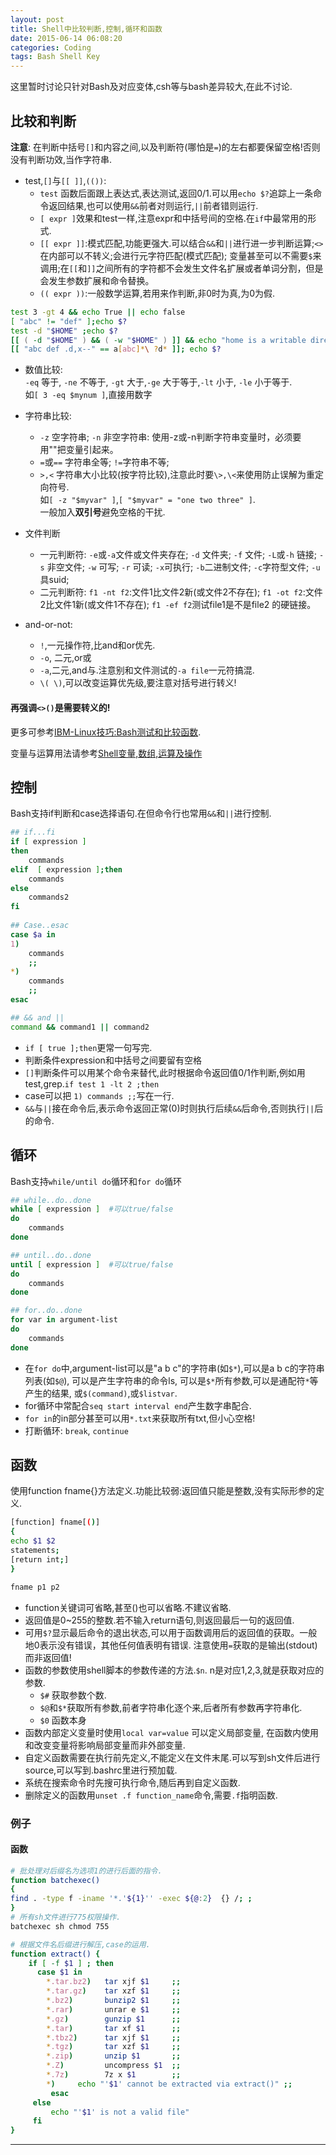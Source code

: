 ```yaml
---
layout: post
title: Shell中比较判断,控制,循环和函数
date: 2015-06-14 06:08:20
categories: Coding
tags: Bash Shell Key
---
```


这里暂时讨论只针对Bash及对应变体,csh等与bash差异较大,在此不讨论.

## 比较和判断

**注意**: 在判断中括号`[]`和内容之间,以及判断符(哪怕是`=`)的左右都要保留空格!否则没有判断功效,当作字符串.

- test,`[]`与`[[ ]]`,`(())`:  
  - `test` 函数后面跟上表达式,表达测试,返回0/1.可以用`echo $?`追踪上一条命令返回结果,也可以使用`&&`前者对则运行,`||`前者错则运行.
  - `[ expr ]`效果和test一样,注意expr和中括号间的空格.在`if`中最常用的形式.
  - `[[ expr ]]`:模式匹配,功能更强大.可以结合`&&`和`||`进行进一步判断运算;`<>`在内部可以不转义;会进行元字符匹配(模式匹配); 变量甚至可以不需要`$`来调用;在`[[`和`]]`之间所有的字符都不会发生文件名扩展或者单词分割，但是会发生参数扩展和命令替换。
  - `(( expr ))`:一般数学运算,若用来作判断,非0时为真,为0为假.

~~~ bash  
test 3 -gt 4 && echo True || echo false
[ "abc" != "def" ];echo $?
test -d "$HOME" ;echo $?
[[ ( -d "$HOME" ) && ( -w "$HOME" ) ]] && echo "home is a writable directory"
[[ "abc def .d,x--" == a[abc]*\ ?d* ]]; echo $?
~~~

- 数值比较:  
`-eq` 等于, `-ne` 不等于, `-gt` 大于,`-ge` 大于等于,`-lt` 小于, `-le` 小于等于.  
如`[ 3 -eq $mynum ]`,直接用数字

- 字符串比较:  
  - `-z` 空字符串; `-n` 非空字符串: 使用-z或-n判断字符串变量时，必须要用""把变量引起来。  
  - `=`或`==` 字符串全等; `!=`字符串不等;
  - `>,<` 字符串大小比较(按字符比较),注意此时要`\>,\<`来使用防止误解为重定向符号.  
如`[ -z "$myvar" ]`,`[ "$myvar" = "one two three" ]`.  
一般加入**双引号**避免空格的干扰.

- 文件判断  
  - 一元判断符: `-e`或`-a`文件或文件夹存在; `-d` 文件夹; `-f` 文件; `-L`或`-h` 链接; `-s` 非空文件; `-w` 可写; `-r` 可读; `-x`可执行; `-b`二进制文件; `-c`字符型文件; `-u` 具suid;  
  - 二元判断符: `f1 -nt f2`:文件1比文件2新(或文件2不存在); `f1 -ot f2`:文件2比文件1新(或文件1不存在); `f1 -ef f2`测试file1是不是file2 的硬链接。  

- and-or-not:  
  - `!`,一元操作符,比and和or优先.
  - `-o`, 二元,or或
  - `-a`,二元,and与.注意别和文件测试的`-a file`一元符搞混.
  - `\( \)`,可以改变运算优先级,要注意对括号进行转义!

#### 再强调`<>()`是需要转义的!

更多可参考[IBM-Linux技巧:Bash测试和比较函数](http://www.ibm.com/developerworks/cn/linux/l-bash-test.html).

变量与运算用法请参考[Shell变量,数组,运算及操作](/2015/06/15/shell-varient-operation/)

## 控制
Bash支持if判断和case选择语句.在但命令行也常用`&&`和`||`进行控制.

~~~ bash
## if...fi
if [ expression ]
then
    commands
elif  [ expression ];then
    commands
else
    commands2
fi
 
## Case..esac
case $a in
1)
    commands
    ;;
*)
    commands
    ;;
esac

## && and ||
command && command1 || command2
~~~

- `if [ true ];then`更常一句写完.
- 判断条件expression和中括号之间要留有空格
- `[]`判断条件可以用某个命令来替代,此时根据命令返回值0/1作判断,例如用test,grep.`if test 1 -lt 2 ;then`
- case可以把 `1) commands ;;`写在一行.
- `&&`与`||`接在命令后,表示命令返回正常(0)时则执行后续`&&`后命令,否则执行`||`后的命令.

## 循环
Bash支持`while/until do`循环和`for do`循环

~~~bash
## while..do..done
while [ expression ]  #可以true/false
do
    commands
done

## until..do..done
until [ expression ]  #可以true/false
do
	commands
done

## for..do..done
for var in argument-list
do
    commands
done
~~~

- 在`for do`中,argument-list可以是"a b c"的字符串(如`$*`),可以是a b c的字符串列表(如`$@`), 可以是产生字符串的命令ls, 可以是`$*`所有参数,可以是通配符`*`等产生的结果, 或`$(command)`,或`$listvar`.
- for循环中常配合`seq start interval end`产生数字串配合.
- `for in`的in部分甚至可以用`*.txt`来获取所有txt,但小心空格!
- 打断循环: `break`, `continue`

## 函数
使用function fname{}方法定义.功能比较弱:返回值只能是整数,没有实际形参的定义.

~~~ bash
[function] fname[()]
{
echo $1 $2
statements;
[return int;]
}

fname p1 p2
~~~

- function关键词可省略,甚至()也可以省略.不建议省略.
- 返回值是0~255的整数.若不输入return语句,则返回最后一句的返回值.
- 可用`$?`显示最后命令的退出状态,可以用于函数调用后的返回值的获取。一般地0表示没有错误，其他任何值表明有错误. 注意使用`=`获取的是输出(stdout)而非返回值!
- 函数的参数使用shell脚本的参数传递的方法.`$n`. n是对应1,2,3,就是获取对应的参数.
  - `$#` 获取参数个数.
  - `$@`和`$*`获取所有参数,前者字符串化逐个来,后者所有参数再字符串化.
  - `$0` 函数本身
- 函数内部定义变量时使用`local var=value` 可以定义局部变量, 在函数内使用和改变变量将影响局部变量而非外部变量.
- 自定义函数需要在执行前先定义,不能定义在文件末尾.可以写到sh文件后进行source,可以写到.bashrc里进行预加载.
- 系统在搜索命令时先搜可执行命令,随后再到自定义函数.
- 删除定义的函数用`unset .f function_name`命令,需要`.f`指明函数.

### 例子

#### 函数

~~~ bash
# 批处理对后缀名为选项1的进行后面的指令.
function batchexec()
{
find . -type f -iname '*.'${1}'' -exec ${@:2}  {} /; ;
}
# 所有sh文件进行775权限操作.
batchexec sh chmod 755
~~~

~~~ bash
# 根据文件名后缀进行解压,case的运用.
function extract() { 
    if [ -f $1 ] ; then 
      case $1 in 
        *.tar.bz2)   tar xjf $1     ;; 
        *.tar.gz)    tar xzf $1     ;; 
        *.bz2)       bunzip2 $1     ;; 
        *.rar)       unrar e $1     ;; 
        *.gz)        gunzip $1      ;; 
        *.tar)       tar xf $1      ;; 
        *.tbz2)      tar xjf $1     ;; 
        *.tgz)       tar xzf $1     ;; 
        *.zip)       unzip $1       ;; 
        *.Z)         uncompress $1  ;; 
        *.7z)        7z x $1        ;; 
        *)     echo "'$1' cannot be extracted via extract()" ;; 
         esac 
     else 
         echo "'$1' is not a valid file" 
     fi 
}
~~~

---
